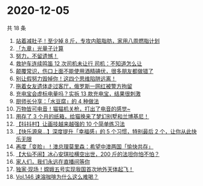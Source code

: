 # 2020-12-05

共 18 条

<!-- BEGIN ZHIHUVIDEO -->
<!-- 最后更新时间 Sat Dec 05 2020 03:05:52 GMT+0800 (CST) -->
1. [站着减肚子！至少掉 8 斤，专攻内脏脂肪，家用八周燃脂计划](https://www.zhihu.com/zvideo/1318283935831404544)
1. [「九章」光量子计算](https://www.zhihu.com/zvideo/1318131819222016000)
1. [努力，不留遗憾！](https://www.zhihu.com/zvideo/1318182708929880064)
1. [救护车连续鸣笛 12 次司机未让行 司机：不知道怎么让](https://www.zhihu.com/zvideo/1318211503770923008)
1. [颠覆常识，伤口上面不能使用酒精碘伏，很多朋友都做错了](https://www.zhihu.com/zvideo/1318140030461304832)
1. [别让假努力毁掉你！这四个思维陷阱远离！](https://www.zhihu.com/zvideo/1318294525513437184)
1. [拖着女友遗体走过客厅，俄罗斯一网红被警方拘留](https://www.zhihu.com/zvideo/1318291788063367168)
1. [充电宝会虚标电量吗？实拆 13 款充电宝，结果很刺激](https://www.zhihu.com/zvideo/1318259707610734592)
1. [厨师长分享：「水豆腐」的 4 种做法](https://www.zhihu.com/zvideo/1318214775533731840)
1. [万物皆可电音！猫猫机关枪，打出了电音的感觉~](https://www.zhihu.com/zvideo/1318202209763962880)
1. [用存了 3 个月的纸箱，给猫换来了梦幻别墅和兰博基尼！](https://www.zhihu.com/zvideo/1318233809939406848)
1. [【抖抖村】让画技越来越强的 10 个简单练习法](https://www.zhihu.com/zvideo/1317877533488844800)
1. [【快乐源泉…】深度提升「幸福感」的 5 个习惯，特别最后 2 个，让你从此快乐无限](https://www.zhihu.com/zvideo/1318191288399511552)
1. [再度「变脸」！澳总理莫里森：希望中澳两国「愉快共存」](https://www.zhihu.com/zvideo/1317892299578273792)
1. [【大仙不闹】冰心安琪拉横空出世，200 斤的法坦你怕不怕？](https://www.zhihu.com/zvideo/1318296625815810048)
1. [家人们，我们永远在直播间等你](https://www.zhihu.com/zvideo/1317962546864115712)
1. [独家·现场！嫦娥五号实现我国首次地外天体起飞！](https://www.zhihu.com/zvideo/1317983242587267072)
1. [Vol.146 速溶咖啡为什么这么难喝？](https://www.zhihu.com/zvideo/1317915340333445120)
<!-- END ZHIHUVIDEO -->
